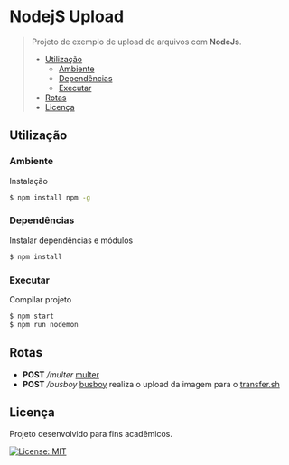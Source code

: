 # NodejS Upload
> Projeto de exemplo de upload de arquivos com **NodeJs**.
> - [Utilização](#utiliza%C3%A7%C3%A3o)
>   - [Ambiente](#ambiente)
>   - [Dependências](#depend%C3%AAncias)
>   - [Executar](#executar)
> - [Rotas](#rotas)
> - [Licença](#licen%C3%A7a)

## Utilização
### Ambiente
Instalação
```bash
$ npm install npm -g
```

### Dependências
Instalar dependências e módulos
```bash
$ npm install
```

### Executar
Compilar projeto
```bash
$ npm start
$ npm run nodemon
```

## Rotas
- **POST** */multer* [multer](https://github.com/expressjs/multer)
- **POST** */busboy* [busboy](https://github.com/mscdex/busboy) realiza o upload da imagem para o [transfer.sh](https://transfer.sh/)

## Licença
Projeto desenvolvido para fins acadêmicos.

[![License: MIT](https://img.shields.io/badge/License-MIT-blue.svg)](./LICENSE)
